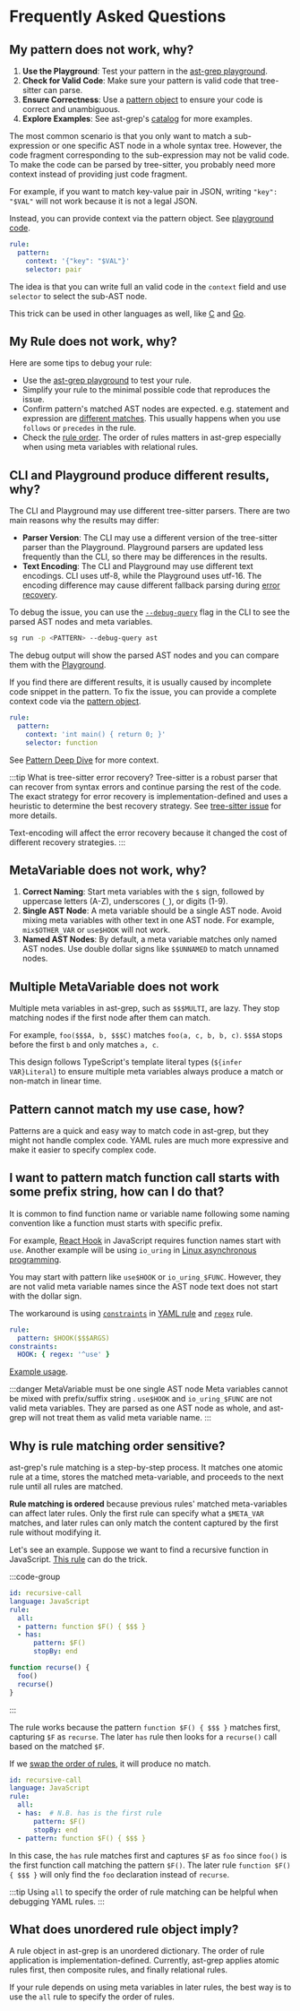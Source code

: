 # Frequently Asked Questions

## My pattern does not work, why?

1. **Use the Playground**: Test your pattern in the [ast-grep playground](https://ast-grep.github.io/playground.html).
2. **Check for Valid Code**: Make sure your pattern is valid code that tree-sitter can parse.
3. **Ensure Correctness**: Use a [pattern object](/guide/rule-config/atomic-rule.html#pattern) to ensure your code is correct and unambiguous.
4. **Explore Examples**: See ast-grep's [catalog](https://ast-grep.github.io/catalog/) for more examples.


The most common scenario is that you only want to match a sub-expression or one specific AST node in a whole syntax tree.
However, the code fragment corresponding to the sub-expression may not be valid code.
To make the code can be parsed by tree-sitter, you probably need more context instead of providing just code fragment.

For example, if you want to match key-value pair in JSON, writing `"key": "$VAL"` will not work because it is not a legal JSON.

Instead, you can provide context via the pattern object. See [playground code](https://ast-grep.github.io/playground.html#eyJtb2RlIjoiQ29uZmlnIiwibGFuZyI6Impzb24iLCJxdWVyeSI6ImZvbygkJCRBLCBiLCAkJCRDKSIsInJld3JpdGUiOiIiLCJjb25maWciOiJydWxlOlxuICBwYXR0ZXJuOiBcbiAgICBjb250ZXh0OiAne1widmVyc2lvblwiOiBcIiRWRVJcIiB9J1xuICAgIHNlbGVjdG9yOiBwYWlyIiwic291cmNlIjoie1xuICAgIFwidmVyc2lvblwiOiBcInZlclwiXG59In0=).

```YAML
rule:
  pattern:
    context: '{"key": "$VAL"}'
    selector: pair
```

The idea is that you can write full an valid code in the `context` field and use `selector` to select the sub-AST node.

This trick can be used in other languages as well, like [C](https://ast-grep.github.io/catalog/c/#match-function-call) and [Go](https://ast-grep.github.io/catalog/go/#match-function-call-in-golang).

## My Rule does not work, why?
Here are some tips to debug your rule:
* Use the [ast-grep playground](/playground.html) to test your rule.
* Simplify your rule to the minimal possible code that reproduces the issue.
* Confirm pattern's matched AST nodes are expected. e.g. statement and expression are [different matches](/advanced/pattern-parse.html#extract-effective-ast-for-pattern). This usually happens when you use `follows` or `precedes` in the rule.
* Check the [rule order](/advanced/faq.html#why-is-rule-matching-order-sensitive). The order of rules matters in ast-grep especially when using meta variables with relational rules.

## CLI and Playground produce different results, why?

The CLI and Playground may use different tree-sitter parsers. There are two main reasons why the results may differ:

* **Parser Version**: The CLI may use a different version of the tree-sitter parser than the Playground.
Playground parsers are updated less frequently than the CLI, so there may be differences in the results.
* **Text Encoding**: The CLI and Playground may use different text encodings. CLI uses utf-8, while the Playground uses utf-16.
The encoding difference may cause different fallback parsing during [error recovery](https://github.com/tree-sitter/tree-sitter/issues/224).

To debug the issue, you can use the [`--debug-query`](/reference/cli/run.html#debug-query-format) flag in the CLI to see the parsed AST nodes and meta variables.

```sh
sg run -p <PATTERN> --debug-query ast
```

The debug output will show the parsed AST nodes and you can compare them with the [Playground](/playground.html).

If you find there are different results, it is usually caused by incomplete code snippet in the pattern. To fix the issue, you can provide a complete context code via the [pattern object](/reference/rule.html#atomic-rules).

```yaml
rule:
  pattern:
    context: 'int main() { return 0; }'
    selector: function
```

See [Pattern Deep Dive](/advanced/pattern-parse.html) for more context.

:::tip What is tree-sitter error recovery?
Tree-sitter is a robust parser that can recover from syntax errors and continue parsing the rest of the code.
The exact strategy for error recovery is implementation-defined and uses a heuristic to determine the best recovery strategy.
See [tree-sitter issue](https://github.com/tree-sitter/tree-sitter/issues/224) for more details.

Text-encoding will affect the error recovery because it changed the cost of different recovery strategies.
:::


## MetaVariable does not work, why?

1. **Correct Naming**: Start meta variables with the `$` sign, followed by uppercase letters (A-Z), underscores (`_`), or digits (1-9).
2. **Single AST Node**: A meta variable should be a single AST node. Avoid mixing meta variables with other text in one AST node. For example, `mix$OTHER_VAR` or `use$HOOK` will not work.
3. **Named AST Nodes**: By default, a meta variable matches only named AST nodes. Use double dollar signs like `$$UNNAMED` to match unnamed nodes.

## Multiple MetaVariable does not work

Multiple meta variables in ast-grep, such as `$$$MULTI`, are lazy. They stop matching nodes if the first node after them can match.

For example, `foo($$$A, b, $$$C)` matches `foo(a, c, b, b, c)`. `$$$A` stops before the first `b` and only matches `a, c`.

This design follows TypeScript's template literal types (`${infer VAR}Literal`) to ensure multiple meta variables always produce a match or non-match in linear time.

## Pattern cannot match my use case, how?

Patterns are a quick and easy way to match code in ast-grep, but they might not handle complex code. YAML rules are much more expressive and make it easier to specify complex code.

## I want to pattern match function call starts with some prefix string, how can I do that?

It is common to find function name or variable name following some naming convention like a function must starts with specific prefix.

For example, [React Hook](https://react.dev/learn/reusing-logic-with-custom-hooks#hook-names-always-start-with-use) in JavaScript requires function names start with `use`. Another example will be using `io_uring` in [Linux asynchronous programming](https://unixism.net/loti/genindex.html).

You may start with pattern like `use$HOOK` or `io_uring_$FUNC`. However, they are not valid meta variable names since the AST node text does not start with the dollar sign.

The workaround is using [`constraints`](https://ast-grep.github.io/guide/project/lint-rule.html#constraints) in [YAML rule](https://ast-grep.github.io/guide/project/lint-rule.html) and [`regex`](https://ast-grep.github.io/guide/rule-config/atomic-rule.html#regex) rule.

```yaml
rule:
  pattern: $HOOK($$$ARGS)
constraints:
  HOOK: { regex: '^use' }
```

[Example usage](/playground.html#eyJtb2RlIjoiQ29uZmlnIiwibGFuZyI6ImphdmFzY3JpcHQiLCJxdWVyeSI6ImZvbygkJCRBLCBiLCAkJCRDKSIsInJld3JpdGUiOiIiLCJjb25maWciOiJydWxlOlxuICBwYXR0ZXJuOiAkSE9PSygkJCRBUkdTKVxuY29uc3RyYWludHM6XG4gIEhPT0s6IHsgcmVnZXg6IF51c2UgfSIsInNvdXJjZSI6ImZ1bmN0aW9uIFJlYWN0Q29tcG9uZW50KCkge1xuICAgIGNvbnN0IGRhdGEgPSBub3RIb28oKVxuICAgIGNvbnN0IFtmb28sIHNldEZvb10gPSB1c2VTdGF0ZSgnJylcbn0ifQ==).


:::danger MetaVariable must be one single AST node
Meta variables cannot be mixed with prefix/suffix string . `use$HOOK` and `io_uring_$FUNC` are not valid meta variables. They are parsed as one AST node as whole, and
ast-grep will not treat them as valid meta variable name.
:::

## Why is rule matching order sensitive?

ast-grep's rule matching is a step-by-step process. It matches one atomic rule at a time, stores the matched meta-variable, and proceeds to the next rule until all rules are matched.

**Rule matching is ordered** because previous rules' matched meta-variables can affect later rules. Only the first rule can specify what a `$META_VAR` matches, and later rules can only match the content captured by the first rule without modifying it.

Let's see an example. Suppose we want to find a recursive function in JavaScript. [This rule](https://ast-grep.github.io/playground.html#eyJtb2RlIjoiQ29uZmlnIiwibGFuZyI6ImphdmFzY3JpcHQiLCJxdWVyeSI6ImZvbygkJCRBLCBiLCAkJCRDKSIsInJld3JpdGUiOiIiLCJjb25maWciOiJpZDogcmVjdXJzaXZlLWNhbGxcbmxhbmd1YWdlOiBKYXZhU2NyaXB0XG5ydWxlOlxuICBhbGw6XG4gIC0gcGF0dGVybjogZnVuY3Rpb24gJEYoKSB7ICQkJCB9XG4gIC0gaGFzOlxuICAgICAgcGF0dGVybjogJEYoKVxuICAgICAgc3RvcEJ5OiBlbmRcbiIsInNvdXJjZSI6ImZ1bmN0aW9uIHJlY3Vyc2UoKSB7XG4gICAgZm9vKClcbiAgICByZWN1cnNlKClcbn0ifQ==) can do the trick.

:::code-group

```yml [rule.yml]
id: recursive-call
language: JavaScript
rule:
  all:
  - pattern: function $F() { $$$ }
  - has:
      pattern: $F()
      stopBy: end
```

```js [match.js]
function recurse() {
  foo()
  recurse()
}
```
:::

The rule works because the pattern `function $F() { $$$ }` matches first, capturing `$F` as `recurse`. The later `has` rule then looks for a `recurse()` call based on the matched `$F`.

If we [swap the order of rules](https://ast-grep.github.io/playground.html#eyJtb2RlIjoiQ29uZmlnIiwibGFuZyI6ImphdmFzY3JpcHQiLCJxdWVyeSI6ImZvbygkJCRBLCBiLCAkJCRDKSIsInJld3JpdGUiOiIiLCJjb25maWciOiJpZDogcmVjdXJzaXZlLWNhbGxcbmxhbmd1YWdlOiBKYXZhU2NyaXB0XG5ydWxlOlxuICBhbGw6XG4gIC0gaGFzOlxuICAgICAgcGF0dGVybjogJEYoKVxuICAgICAgc3RvcEJ5OiBlbmRcbiAgLSBwYXR0ZXJuOiBmdW5jdGlvbiAkRigpIHsgJCQkIH1cbiIsInNvdXJjZSI6ImZ1bmN0aW9uIHJlY3Vyc2UoKSB7XG4gICAgZm9vKClcbiAgICByZWN1cnNlKClcbn0ifQ==), it will produce no match.

```yml [rule.yml]
id: recursive-call
language: JavaScript
rule:
  all:
  - has:  # N.B. has is the first rule
      pattern: $F()
      stopBy: end
  - pattern: function $F() { $$$ }
```

In this case, the `has` rule matches first and captures `$F` as `foo` since `foo()` is the first function call matching the pattern `$F()`. The later rule `function $F() { $$$ }` will only find the `foo` declaration instead of `recurse`.

:::tip
Using `all` to specify the order of rule matching can be helpful when debugging YAML rules.
:::

## What does unordered rule object imply?

A rule object in ast-grep is an unordered dictionary. The order of rule application is implementation-defined. Currently, ast-grep applies atomic rules first, then composite rules, and finally relational rules.

If your rule depends on using meta variables in later rules, the best way is to use the `all` rule to specify the order of rules.